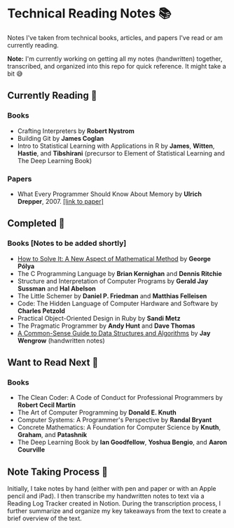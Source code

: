 # Technical Reading Notes 📚

Notes I've taken from technical books, articles, and papers I've read or am currently reading. 

**Note:** I'm currently working on getting all my notes (handwritten) together, transcribed, and organized into this repo for quick reference. It might take a bit 😅

## Currently Reading 📖

### Books
* Crafting Interpreters by **Robert Nystrom**
* Building Git by **James Coglan**
* Intro to Statistical Learning with Applications in R by **James**, **Witten**, **Hastie**, and **Tibshirani** (precursor to Element of Statistical Learning and The Deep Learning Book)

### Papers
* What Every Programmer Should Know About Memory by **Ulrich Drepper**, 2007. [[link to paper]](https://people.freebsd.org/~lstewart/articles/cpumemory.pdf)

## Completed 📕

### Books [Notes to be added shortly]
* [How to Solve It: A New Aspect of Mathematical Method](books/how-to-solve-it.md) by **George Pólya**
* The C Programming Language by **Brian Kernighan** and **Dennis Ritchie**
* Structure and Interpretation of Computer Programs by **Gerald Jay Sussman** and **Hal Abelson**
* The Little Schemer by **Daniel P. Friedman** and **Matthias Felleisen**
* Code: The Hidden Language of Computer Hardware and Software by **Charles Petzold**
* Practical Object-Oriented Design in Ruby by **Sandi Metz**
* The Pragmatic Programmer by **Andy Hunt** and **Dave Thomas**
* [A Common-Sense Guide to Data Structures and Algorithms](books/common-sense-guide-dsa.md) by **Jay Wengrow** (handwritten notes)

## Want to Read Next 👀
### Books
* The Clean Coder: A Code of Conduct for Professional Programmers by **Robert Cecil Martin**
* The Art of Computer Programming by **Donald E. Knuth**
* Computer Systems: A Programmer's Perspective by **Randal Bryant**
* Concrete Mathematics: A Foundation for Computer Science by **Knuth**, **Graham**, and **Patashnik**
* The Deep Learning Book by **Ian Goodfellow**, **Yoshua Bengio**, and **Aaron Courville**

## Note Taking Process 📓

Initially, I take notes by hand (either with pen and paper or with an Apple pencil and iPad). I then transcribe my handwritten notes to text via a Reading Log Tracker created in Notion. During the transcription process, I further summarize and organize my key takeaways from the text to create a brief overview of the text. 
